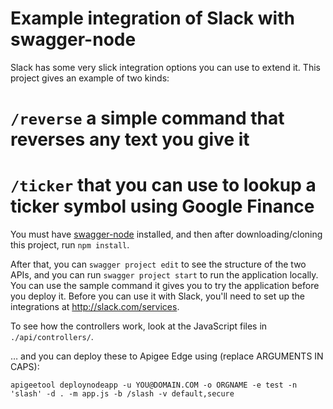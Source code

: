 # Example integration of Slack with swagger-node
Slack has some very slick integration options you can use to extend it. This project gives an example of two kinds:
# `/reverse` a simple command that reverses any text you give it
# `/ticker` that you can use to lookup a ticker symbol using Google Finance

You must have [swagger-node](https://github.com/apigee-127/swagger-node) installed, and then after downloading/cloning this project, run `npm install`.

After that, you can `swagger project edit` to see the structure of the two APIs, and you can run `swagger project start` to run the application locally. You can use the sample command it gives you to try the application before you deploy it. Before you can use it with Slack, you'll need to set up the integrations at http://slack.com/services.

To see how the controllers work, look at the JavaScript files in `./api/controllers/`.

… and you can deploy these to Apigee Edge using (replace ARGUMENTS IN CAPS):

`apigeetool deploynodeapp -u YOU@DOMAIN.COM -o ORGNAME -e test -n 'slash' -d . -m app.js -b /slash -v default,secure`
